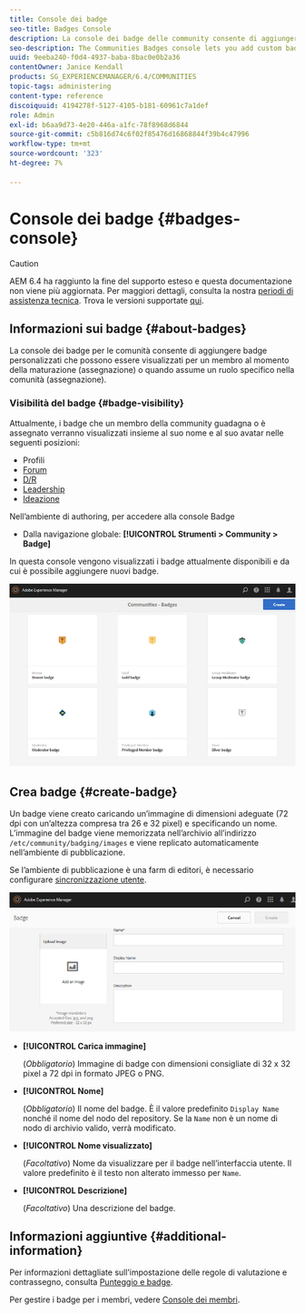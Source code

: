 ```yaml
---
title: Console dei badge
seo-title: Badges Console
description: La console dei badge delle community consente di aggiungere badge personalizzati che possono essere visualizzati per i membri guadagnati (assegnati) o quando assumono un ruolo specifico nella comunità (assegnati)
seo-description: The Communities Badges console lets you add custom badges that can be displayed for members when earned (awarded) or when they take on a specific role in the community (assigned)
uuid: 9eeba240-f0d4-4937-baba-8bac0e0b2a36
contentOwner: Janice Kendall
products: SG_EXPERIENCEMANAGER/6.4/COMMUNITIES
topic-tags: administering
content-type: reference
discoiquuid: 4194278f-5127-4105-b181-60961c7a1def
role: Admin
exl-id: b6aa9d73-4e20-446a-a1fc-78f8968d6844
source-git-commit: c5b816d74c6f02f85476d16868844f39b4c47996
workflow-type: tm+mt
source-wordcount: '323'
ht-degree: 7%

---
```


# Console dei badge {#badges-console}

>[!CAUTION]
>
>AEM 6.4 ha raggiunto la fine del supporto esteso e questa documentazione non viene più aggiornata. Per maggiori dettagli, consulta la nostra [periodi di assistenza tecnica](https://helpx.adobe.com/it/support/programs/eol-matrix.html). Trova le versioni supportate [qui](https://experienceleague.adobe.com/docs/).

## Informazioni sui badge {#about-badges}

La console dei badge per le comunità consente di aggiungere badge personalizzati che possono essere visualizzati per un membro al momento della maturazione (assegnazione) o quando assume un ruolo specifico nella comunità (assegnazione).

### Visibilità del badge {#badge-visibility}

Attualmente, i badge che un membro della community guadagna o è assegnato verranno visualizzati insieme al suo nome e al suo avatar nelle seguenti posizioni:

* Profili
* [Forum](forum.md)
* [D/R](working-with-qna.md)
* [Leadership](enabling-leaderboard.md)
* [Ideazione](ideation-feature.md)

Nell’ambiente di authoring, per accedere alla console Badge

* Dalla navigazione globale: **[!UICONTROL Strumenti > Community > Badge]**

In questa console vengono visualizzati i badge attualmente disponibili e da cui è possibile aggiungere nuovi badge.

![chlimage_1-242](assets/chlimage_1-242.png)

## Crea badge {#create-badge}

Un badge viene creato caricando un’immagine di dimensioni adeguate (72 dpi con un’altezza compresa tra 26 e 32 pixel) e specificando un nome. L’immagine del badge viene memorizzata nell’archivio all’indirizzo `/etc/community/badging/images` e viene replicato automaticamente nell’ambiente di pubblicazione.

Se l’ambiente di pubblicazione è una farm di editori, è necessario configurare [sincronizzazione utente](sync.md).

![chlimage_1-243](assets/chlimage_1-243.png)

* **[!UICONTROL Carica immagine]**

   (*Obbligatorio*) Immagine di badge con dimensioni consigliate di 32 x 32 pixel a 72 dpi in formato JPEG o PNG.

* **[!UICONTROL Nome]**

   (*Obbligatorio*) Il nome del badge. È il valore predefinito `Display Name` nonché il nome del nodo del repository. Se la `Name` non è un nome di nodo di archivio valido, verrà modificato.

* **[!UICONTROL Nome visualizzato]**

   (*Facoltativo*) Nome da visualizzare per il badge nell’interfaccia utente. Il valore predefinito è il testo non alterato immesso per `Name`.

* **[!UICONTROL Descrizione]**

   (*Facoltativo*) Una descrizione del badge.

## Informazioni aggiuntive {#additional-information}

Per informazioni dettagliate sull’impostazione delle regole di valutazione e contrassegno, consulta [Punteggio e badge](implementing-scoring.md).

Per gestire i badge per i membri, vedere [Console dei membri](members.md).

